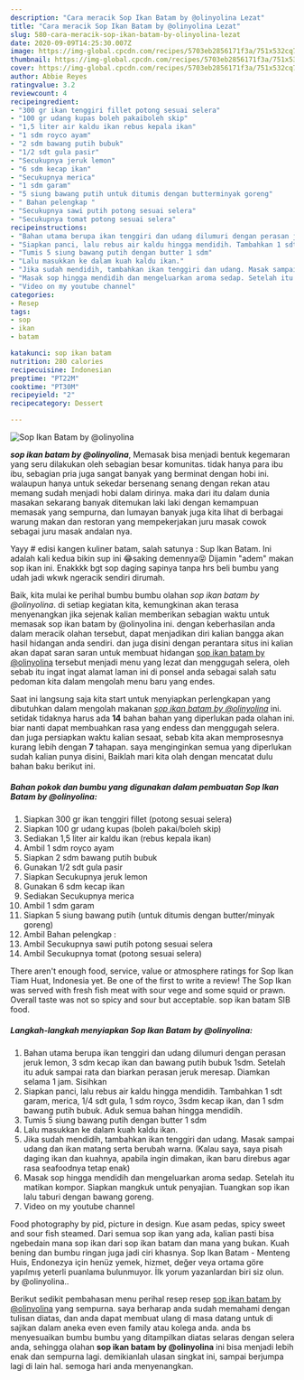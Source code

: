 ```yaml
---
description: "Cara meracik Sop Ikan Batam by @olinyolina Lezat"
title: "Cara meracik Sop Ikan Batam by @olinyolina Lezat"
slug: 580-cara-meracik-sop-ikan-batam-by-olinyolina-lezat
date: 2020-09-09T14:25:30.007Z
image: https://img-global.cpcdn.com/recipes/5703eb2856171f3a/751x532cq70/sop-ikan-batam-by-olinyolina-foto-resep-utama.jpg
thumbnail: https://img-global.cpcdn.com/recipes/5703eb2856171f3a/751x532cq70/sop-ikan-batam-by-olinyolina-foto-resep-utama.jpg
cover: https://img-global.cpcdn.com/recipes/5703eb2856171f3a/751x532cq70/sop-ikan-batam-by-olinyolina-foto-resep-utama.jpg
author: Abbie Reyes
ratingvalue: 3.2
reviewcount: 4
recipeingredient:
- "300 gr ikan tenggiri fillet potong sesuai selera"
- "100 gr udang kupas boleh pakaiboleh skip"
- "1,5 liter air kaldu ikan rebus kepala ikan"
- "1 sdm royco ayam"
- "2 sdm bawang putih bubuk"
- "1/2 sdt gula pasir"
- "Secukupnya jeruk lemon"
- "6 sdm kecap ikan"
- "Secukupnya merica"
- "1 sdm garam"
- "5 siung bawang putih untuk ditumis dengan butterminyak goreng"
- " Bahan pelengkap "
- "Secukupnya sawi putih potong sesuai selera"
- "Secukupnya tomat potong sesuai selera"
recipeinstructions:
- "Bahan utama berupa ikan tenggiri dan udang dilumuri dengan perasan jeruk lemon, 3 sdm kecap ikan dan bawang putih bubuk 1sdm. Setelah itu aduk sampai rata dan biarkan perasan jeruk meresap. Diamkan selama 1 jam. Sisihkan"
- "Siapkan panci, lalu rebus air kaldu hingga mendidih. Tambahkan 1 sdt garam, merica, 1/4 sdt gula, 1 sdm royco, 3sdm kecap ikan, dan 1 sdm bawang putih bubuk. Aduk semua bahan hingga mendidih."
- "Tumis 5 siung bawang putih dengan butter 1 sdm"
- "Lalu masukkan ke dalam kuah kaldu ikan."
- "Jika sudah mendidih, tambahkan ikan tenggiri dan udang. Masak sampai udang dan ikan matang serta berubah warna. (Kalau saya, saya pisah daging ikan dan kuahnya, apabila ingin dimakan, ikan baru direbus agar rasa seafoodnya tetap enak)"
- "Masak sop hingga mendidih dan mengeluarkan aroma sedap. Setelah itu matikan kompor. Siapkan mangkuk untuk penyajian. Tuangkan sop ikan lalu taburi dengan bawang goreng."
- "Video on my youtube channel"
categories:
- Resep
tags:
- sop
- ikan
- batam

katakunci: sop ikan batam 
nutrition: 280 calories
recipecuisine: Indonesian
preptime: "PT22M"
cooktime: "PT30M"
recipeyield: "2"
recipecategory: Dessert

---
```



![Sop Ikan Batam by @olinyolina](https://img-global.cpcdn.com/recipes/5703eb2856171f3a/751x532cq70/sop-ikan-batam-by-olinyolina-foto-resep-utama.jpg)

<b><i>sop ikan batam by @olinyolina</i></b>, Memasak bisa menjadi bentuk kegemaran yang seru dilakukan oleh sebagian besar komunitas. tidak hanya para ibu ibu, sebagian pria juga sangat banyak yang berminat dengan hobi ini. walaupun hanya untuk sekedar bersenang senang dengan rekan atau memang sudah menjadi hobi dalam dirinya. maka dari itu dalam dunia masakan sekarang banyak ditemukan laki laki dengan kemampuan memasak yang sempurna, dan lumayan banyak juga kita lihat di berbagai warung makan dan restoran yang mempekerjakan juru masak cowok sebagai juru masak andalan nya.

Yayy # edisi kangen kuliner batam, salah satunya : Sup Ikan Batam. Ini adalah kali kedua bikin sup ini 😂saking demennya😝 Dijamin &#34;adem&#34; makan sop ikan ini. Enakkkk bgt sop daging sapinya tanpa hrs beli bumbu yang udah jadi wkwk ngeracik sendiri dirumah.

Baik, kita mulai ke perihal bumbu bumbu olahan <i>sop ikan batam by @olinyolina</i>. di setiap kegiatan kita, kemungkinan akan terasa menyenangkan jika sejenak kalian memberikan sebagian waktu untuk memasak sop ikan batam by @olinyolina ini. dengan keberhasilan anda dalam meracik olahan tersebut, dapat menjadikan diri kalian bangga akan hasil hidangan anda sendiri. dan juga disini dengan perantara situs ini kalian akan dapat saran saran untuk membuat hidangan <u>sop ikan batam by @olinyolina</u> tersebut menjadi menu yang lezat dan menggugah selera, oleh sebab itu ingat ingat alamat laman ini di ponsel anda sebagai salah satu pedoman kita dalam mengolah menu baru yang endes.


Saat ini langsung saja kita start untuk menyiapkan perlengkapan yang dibutuhkan dalam mengolah makanan <u><i>sop ikan batam by @olinyolina</i></u> ini. setidak tidaknya harus ada <b>14</b> bahan bahan yang diperlukan pada olahan ini. biar nanti dapat membuahkan rasa yang endess dan menggugah selera. dan juga persiapkan waktu kalian sesaat, sebab kita akan memprosesnya kurang lebih dengan <b>7</b> tahapan. saya menginginkan semua yang diperlukan sudah kalian punya disini, Baiklah mari kita olah dengan mencatat dulu bahan baku berikut ini.

<!--inarticleads1-->

##### Bahan pokok dan bumbu yang digunakan dalam pembuatan Sop Ikan Batam by @olinyolina:

1. Siapkan 300 gr ikan tenggiri fillet (potong sesuai selera)
1. Siapkan 100 gr udang kupas (boleh pakai/boleh skip)
1. Sediakan 1,5 liter air kaldu ikan (rebus kepala ikan)
1. Ambil 1 sdm royco ayam
1. Siapkan 2 sdm bawang putih bubuk
1. Gunakan 1/2 sdt gula pasir
1. Siapkan Secukupnya jeruk lemon
1. Gunakan 6 sdm kecap ikan
1. Sediakan Secukupnya merica
1. Ambil 1 sdm garam
1. Siapkan 5 siung bawang putih (untuk ditumis dengan butter/minyak goreng)
1. Ambil  Bahan pelengkap :
1. Ambil Secukupnya sawi putih potong sesuai selera
1. Ambil Secukupnya tomat (potong sesuai selera)


There aren&#39;t enough food, service, value or atmosphere ratings for Sop Ikan Tiam Huat, Indonesia yet. Be one of the first to write a review! The Sop Ikan was served with fresh fish meat with sour vege and some squid or prawn. Overall taste was not so spicy and sour but acceptable. sop ikan batam SIB food. 

<!--inarticleads2-->

##### Langkah-langkah menyiapkan Sop Ikan Batam by @olinyolina:

1. Bahan utama berupa ikan tenggiri dan udang dilumuri dengan perasan jeruk lemon, 3 sdm kecap ikan dan bawang putih bubuk 1sdm. Setelah itu aduk sampai rata dan biarkan perasan jeruk meresap. Diamkan selama 1 jam. Sisihkan
1. Siapkan panci, lalu rebus air kaldu hingga mendidih. Tambahkan 1 sdt garam, merica, 1/4 sdt gula, 1 sdm royco, 3sdm kecap ikan, dan 1 sdm bawang putih bubuk. Aduk semua bahan hingga mendidih.
1. Tumis 5 siung bawang putih dengan butter 1 sdm
1. Lalu masukkan ke dalam kuah kaldu ikan.
1. Jika sudah mendidih, tambahkan ikan tenggiri dan udang. Masak sampai udang dan ikan matang serta berubah warna. (Kalau saya, saya pisah daging ikan dan kuahnya, apabila ingin dimakan, ikan baru direbus agar rasa seafoodnya tetap enak)
1. Masak sop hingga mendidih dan mengeluarkan aroma sedap. Setelah itu matikan kompor. Siapkan mangkuk untuk penyajian. Tuangkan sop ikan lalu taburi dengan bawang goreng.
1. Video on my youtube channel


Food photography by pid, picture in design. Kue asam pedas, spicy sweet and sour fish steamed. Dari semua sop ikan yang ada, kalian pasti bisa ngebedain mana sop ikan dari sop ikan batam dan mana yang bukan. Kuah bening dan bumbu ringan juga jadi ciri khasnya. Sop Ikan Batam - Menteng Huis, Endonezya için henüz yemek, hizmet, değer veya ortama göre yapılmış yeterli puanlama bulunmuyor. İlk yorum yazanlardan biri siz olun. by @olinyolina.. 

Berikut sedikit pembahasan menu perihal resep resep <u>sop ikan batam by @olinyolina</u> yang sempurna. saya berharap anda sudah memahami dengan tulisan diatas, dan anda dapat membuat ulang di masa datang untuk di sajikan dalam aneka even even family atau kolega anda. anda bs menyesuaikan bumbu bumbu yang ditampilkan diatas selaras dengan selera anda, sehingga olahan <b>sop ikan batam by @olinyolina</b> ini bisa menjadi lebih enak dan sempurna lagi. demikianlah ulasan singkat ini, sampai berjumpa lagi di lain hal. semoga hari anda menyenangkan.
